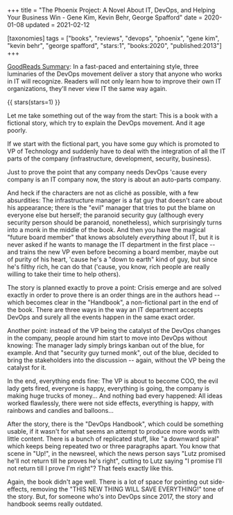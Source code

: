 +++
title = "The Phoenix Project: A Novel About IT, DevOps, and Helping Your Business Win -  Gene Kim, Kevin Behr, George Spafford"
date = 2020-01-08
updated = 2021-02-12

[taxonomies]
tags = ["books", "reviews", "devops", "phoenix", "gene kim", "kevin behr",
"george spafford", "stars:1", "books:2020", "published:2013"]
+++

[GoodReads Summary](https://www.goodreads.com/book/show/17255186-the-phoenix-project):
In a fast-paced and entertaining style, three luminaries of the DevOps
movement deliver a story that anyone who works in IT will recognize. Readers
will not only learn how to improve their own IT organizations, they'll never
view IT the same way again.

<!-- more -->

{{ stars(stars=1) }}

Let me take something out of the way from the start: This is a book with a
fictional story, which try to explain the DevOps movement. And it age poorly.

If we start with the fictional part, you have some guy which is promoted to VP
of Technology and suddenly have to deal with the integration of all the IT
parts of the company (infrastructure, development, security, business).

Just to prove the point that any company needs DevOps 'cause every company is
an IT company now, the story is about an auto-parts company.

And heck if the characters are not as cliché as possible, with a few
absurdities: The infrastructure manager is a fat guy that doesn't care about
his appearance; there is the "evil" manager that tries to put the blame on
everyone else but herself; the paranoid security guy (although every security
person should be paranoid, nonetheless), which surprisingly turns into a monk
in the middle of the book. And then you have the magical "future board member"
that knows absolutely _everything_ about IT, but it is never asked if he
wants to manage the IT department in the first place -- and trains the new VP
even before becoming a board member, maybe out of purity of his heart, 'cause
he's a "down to earth" kind of guy, but since he's filthy rich, he can do that
('cause, you know, rich people are really willing to take their time to help
others).

The story is planned exactly to prove a point: Crisis emerge and are solved
exactly in order to prove there is an order things are in the authors head --
which becomes clear in the "Handbook", a non-fictional part in the end of the
book. There are three ways in the way an IT department accepts DevOps and
surely all the events happen in the same exact order.

Another point: instead of the VP being the catalyst of the DevOps changes in
the company, people around him start to move into DevOps without knowing: The
manager lady simply brings kanban out of the blue, for example. And that
"security guy turned monk", out of the blue, decided to bring the stakeholders
into the discussion -- again, without the VP being the catalyst for it.

In the end, everything ends fine: The VP is about to become COO, the evil lady
gets fired, everyone is happy, everything is going, the company is making huge
trucks of money... And nothing bad every happened: All ideas worked
flawlessly, there were not side effects, everything is happy, with rainbows
and candies and balloons...

After the story, there is the "DevOps Handbook", which could be something
usable, if it wasn't for what seems an attempt to produce more words with
little content. There is a bunch of replicated stuff, like "a downward spiral"
which keeps being repeated two or three paragraphs apart. You know that scene
in "Up!", in the newsreel, which the news person says "Lutz promised he'll not
return till he proves he's right", cutting to Lutz saying "I promise I'll not
return till I prove I'm right"? That feels exactly like this.

Again, the book didn't age well. There is a lot of space for pointing out
side-effects, removing the "THIS NEW THING WILL SAVE EVERYTHING!" tone of the
story. But, for someone who's into DevOps since 2017, the story and handbook
seems really outdated.
